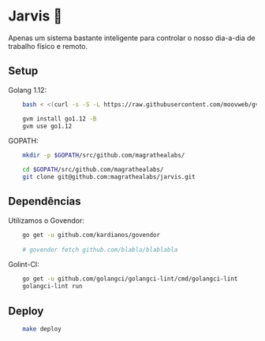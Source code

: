 # Jarvis :robot:

Apenas um sistema bastante inteligente para controlar o nosso dia-a-dia de trabalho físico e remoto.

## Setup

Golang 1.12:

```sh
    bash < <(curl -s -S -L https://raw.githubusercontent.com/moovweb/gvm/master/binscripts/gvm-installer)

    gvm install go1.12 -B
    gvm use go1.12
```

GOPATH:

```sh
    mkdir -p $GOPATH/src/github.com/magrathealabs/

    cd $GOPATH/src/github.com/magrathealabs/
    git clone git@github.com:magrathealabs/jarvis.git
```

## Dependências

Utilizamos o Govendor:

```sh
    go get -u github.com/kardianos/govendor
    
    # govendor fetch github.com/blabla/blablabla
```

Golint-CI:

```sh
    go get -u github.com/golangci/golangci-lint/cmd/golangci-lint
    golangci-lint run
```

## Deploy

```sh
    make deploy
```
